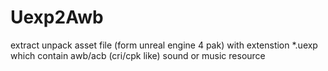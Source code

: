 # Uexp2Awb
extract unpack asset file (form unreal engine 4 pak) with extenstion *.uexp which contain awb/acb (cri/cpk like) sound or music resource 
